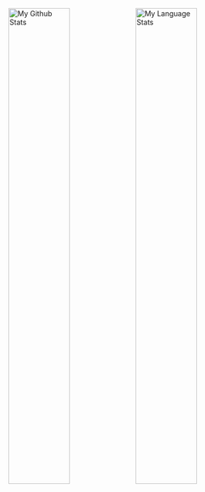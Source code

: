 <img width="49%" alt="My Github Stats" src="https://github-readme-stats.1466587594.vercel.app/api?username=1466587594&show_icons=true&hide_rank=true&hide_title=true&hide=commits&line_height=73"></img>
<img width="49%" alt="My Language Stats" src="https://github-readme-stats.1466587594.vercel.app/api/top-langs/?username=1466587594&layout=compact&hide=nil"></img>
